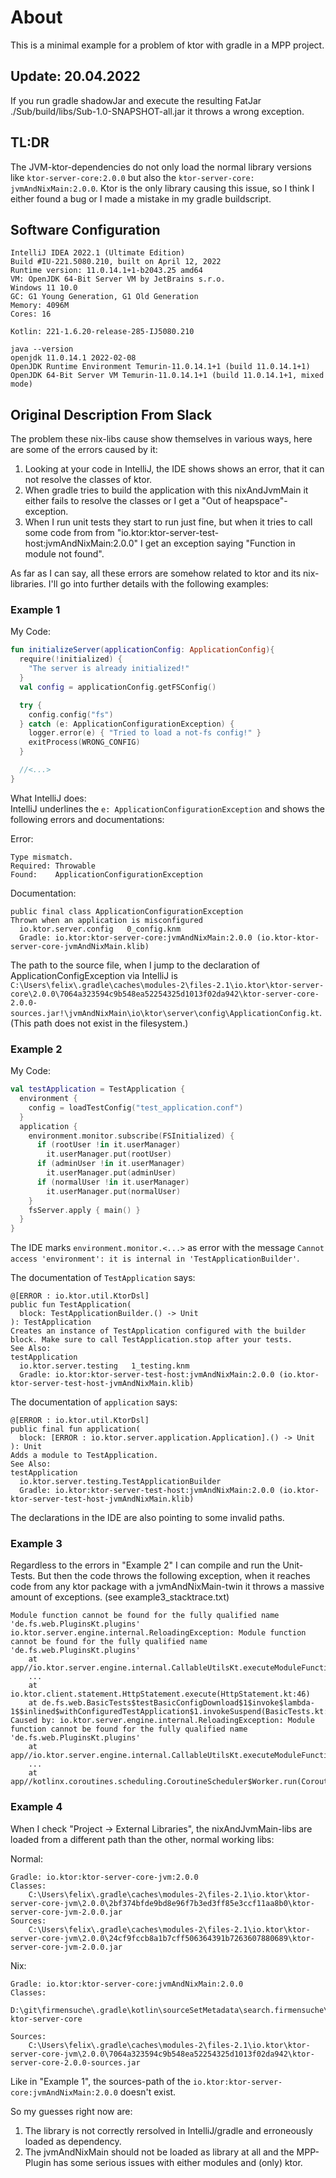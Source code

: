 # About

This is a minimal example for a problem of ktor with gradle in a MPP project.


## Update: 20.04.2022
If you run gradle shadowJar and execute the resulting FatJar ./Sub/build/libs/Sub-1.0-SNAPSHOT-all.jar
it throws a wrong exception. 

## TL:DR
The JVM-ktor-dependencies do not only load the normal library versions like 
`ktor-server-core:2.0.0` but also the `ktor-server-core: jvmAndNixMain:2.0.0`.
Ktor is the only library causing this issue, so I think I either found a bug or I made a mistake in my gradle buildscript.


## Software Configuration

````
IntelliJ IDEA 2022.1 (Ultimate Edition)
Build #IU-221.5080.210, built on April 12, 2022
Runtime version: 11.0.14.1+1-b2043.25 amd64
VM: OpenJDK 64-Bit Server VM by JetBrains s.r.o.
Windows 11 10.0
GC: G1 Young Generation, G1 Old Generation
Memory: 4096M
Cores: 16

Kotlin: 221-1.6.20-release-285-IJ5080.210
````

````
java --version 
openjdk 11.0.14.1 2022-02-08
OpenJDK Runtime Environment Temurin-11.0.14.1+1 (build 11.0.14.1+1)
OpenJDK 64-Bit Server VM Temurin-11.0.14.1+1 (build 11.0.14.1+1, mixed mode)
````




## Original Description From Slack
The problem these nix-libs cause show themselves in various ways, here are some
of the errors caused by it:

1. Looking at your code in IntelliJ, the IDE shows shows an error, that it can
   not resolve the classes of ktor.
2. When gradle tries to build the application with this nixAndJvmMain it either
   fails to resolve the classes or I get a "Out of heapspace"-exception.
3. When I run unit tests they start to run just fine, but when it tries to
   call some code from from "io.ktor:ktor-server-test-host:jvmAndNixMain:2.0.0"
   I get an exception saying "Function in module not found".

As far as I can say, all these errors are somehow related to ktor and its
nix-libraries. I'll go into further details with the following examples:


### Example 1      
My Code:
````kotlin
fun initializeServer(applicationConfig: ApplicationConfig){
  require(!initialized) {
    "The server is already initialized!"
  }
  val config = applicationConfig.getFSConfig()

  try {
    config.config("fs")
  } catch (e: ApplicationConfigurationException) {
    logger.error(e) { "Tried to load a not-fs config!" }
    exitProcess(WRONG_CONFIG)
  }

  //<...>
}
````

What IntelliJ does:      
IntelliJ underlines the `e: ApplicationConfigurationException` and shows the
following errors and documentations:

Error:
````
Type mismatch.
Required: Throwable
Found:    ApplicationConfigurationException
````

Documentation:
````
public final class ApplicationConfigurationException
Thrown when an application is misconfigured
  io.ktor.server.config   0_config.knm 
  Gradle: io.ktor:ktor-server-core:jvmAndNixMain:2.0.0 (io.ktor-ktor-server-core-jvmAndNixMain.klib)
````
The path to the source file, when I jump to the declaration of
ApplicationConfigException via IntelliJ is `C:\Users\felix\.gradle\caches\modules-2\files-2.1\io.ktor\ktor-server-core\2.0.0\7064a323594c9b548ea52254325d1013f02da942\ktor-server-core-2.0.0-sources.jar!\jvmAndNixMain\io\ktor\server\config\ApplicationConfig.kt`.
(This path does not exist in the filesystem.)

### Example 2        
My Code:
````kotlin
val testApplication = TestApplication {
  environment {
    config = loadTestConfig("test_application.conf")
  }
  application {
    environment.monitor.subscribe(FSInitialized) {
      if (rootUser !in it.userManager)
        it.userManager.put(rootUser)
      if (adminUser !in it.userManager)
        it.userManager.put(adminUser)
      if (normalUser !in it.userManager)
        it.userManager.put(normalUser)
    }
    fsServer.apply { main() }
  }
}
````

The IDE marks `environment.monitor.<...>` as error with the message `Cannot
access 'environment': it is internal in 'TestApplicationBuilder'`.

The documentation of `TestApplication` says:
````
@[ERROR : io.ktor.util.KtorDsl]
public fun TestApplication(
  block: TestApplicationBuilder.() -> Unit
): TestApplication
Creates an instance of TestApplication configured with the builder block. Make sure to call TestApplication.stop after your tests.
See Also:
testApplication
  io.ktor.server.testing   1_testing.knm 
  Gradle: io.ktor:ktor-server-test-host:jvmAndNixMain:2.0.0 (io.ktor-ktor-server-test-host-jvmAndNixMain.klib)
````

The documentation of `application` says:
````
@[ERROR : io.ktor.util.KtorDsl]
public final fun application(
  block: [ERROR : io.ktor.server.application.Application].() -> Unit
): Unit
Adds a module to TestApplication.
See Also:
testApplication
  io.ktor.server.testing.TestApplicationBuilder 
  Gradle: io.ktor:ktor-server-test-host:jvmAndNixMain:2.0.0 (io.ktor-ktor-server-test-host-jvmAndNixMain.klib)
````
The declarations in the IDE are also pointing to some invalid paths.

### Example 3        
Regardless to the errors in "Example 2" I can compile and run the Unit-Tests.
But then the code throws the following exception, when it reaches code from any
ktor package with a jvmAndNixMain-twin it throws a massive amount of exceptions.
(see example3_stacktrace.txt)

````
Module function cannot be found for the fully qualified name 'de.fs.web.PluginsKt.plugins'
io.ktor.server.engine.internal.ReloadingException: Module function cannot be found for the fully qualified name 'de.fs.web.PluginsKt.plugins'
	at app//io.ktor.server.engine.internal.CallableUtilsKt.executeModuleFunction(CallableUtils.kt:27)
	...
	at io.ktor.client.statement.HttpStatement.execute(HttpStatement.kt:46)
	at de.fs.web.BasicTests$testBasicConfigDownload$1$invoke$lambda-1$$inlined$withConfiguredTestApplication$1.invokeSuspend(BasicTests.kt:681)
Caused by: io.ktor.server.engine.internal.ReloadingException: Module function cannot be found for the fully qualified name 'de.fs.web.PluginsKt.plugins'
	at app//io.ktor.server.engine.internal.CallableUtilsKt.executeModuleFunction(CallableUtils.kt:27)
	...
	at app//kotlinx.coroutines.scheduling.CoroutineScheduler$Worker.run(CoroutineScheduler.kt:664)
````

### Example 4 
When I check "Project -> External Libraries", the nixAndJvmMain-libs are loaded
from a different path than the other, normal working libs:

Normal:
````
Gradle: io.ktor:ktor-server-core-jvm:2.0.0
Classes:
    C:\Users\felix\.gradle\caches\modules-2\files-2.1\io.ktor\ktor-server-core-jvm\2.0.0\2bf374bfde9bd8e96f7b3ed3ff85e3ccf11aa8b0\ktor-server-core-jvm-2.0.0.jar
Sources:
    C:\Users\felix\.gradle\caches\modules-2\files-2.1\io.ktor\ktor-server-core-jvm\2.0.0\24cf9fccb8a1b7cff506364391b7263607880689\ktor-server-core-jvm-2.0.0.jar
````

Nix:
````
Gradle: io.ktor:ktor-server-core:jvmAndNixMain:2.0.0
Classes:
    D:\git\firmensuche\.gradle\kotlin\sourceSetMetadata\search.firmensuche\jvmMain\implementation\io.ktor-ktor-server-core

Sources:
    C:\Users\felix\.gradle\caches\modules-2\files-2.1\io.ktor\ktor-server-core-jvm\2.0.0\7064a323594c9b548ea52254325d1013f02da942\ktor-server-core-2.0.0-sources.jar
````

Like in "Example 1", the sources-path of the `io.ktor:ktor-server-core:jvmAndNixMain:2.0.0` doesn't exist.


So my guesses right now are:
1. The library is not correctly rersolved in IntelliJ/gradle and erroneously loaded as dependency.
2. The jvmAndNixMain should not be loaded as library at all and the MPP-Plugin has some serious issues with either modules and (only) ktor.

